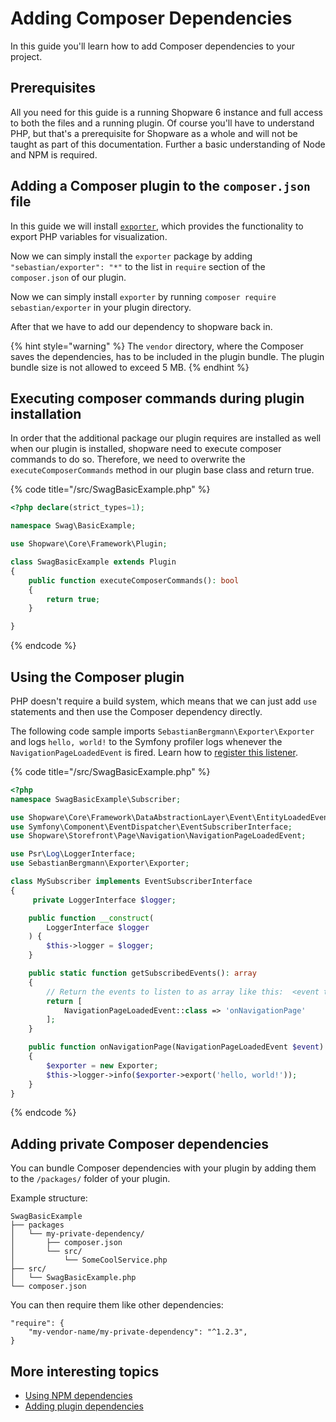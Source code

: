 # Adding Composer Dependencies

In this guide you'll learn how to add Composer dependencies to your project.

## Prerequisites

All you need for this guide is a running Shopware 6 instance and full access to both the files and a running plugin. Of course you'll have to understand PHP, but that's a prerequisite for Shopware as a whole and will not be taught as part of this documentation. Further a basic understanding of Node and NPM is required.

## Adding a Composer plugin to the `composer.json` file

In this guide we will install [`exporter`](https://github.com/sebastianbergmann/exporter), which provides the functionality to export PHP variables for visualization.

Now we can simply install the `exporter` package by adding `"sebastian/exporter": "*"` to the list in `require` section of the `composer.json` of our plugin.

Now we can simply install `exporter` by running `composer require sebastian/exporter` in your plugin directory.

After that we have to add our dependency to shopware back in.

{% hint style="warning" %}
The `vendor` directory, where the Composer saves the dependencies, has to be included in the plugin bundle. The plugin bundle size is not allowed to exceed 5 MB.
{% endhint %}

## Executing composer commands during plugin installation

In order that the additional package our plugin requires are installed as well when our plugin is installed, shopware need to execute composer commands to do so.
Therefore, we need to overwrite the `executeComposerCommands` method in our plugin base class and return true.

{% code title="<plugin root>/src/SwagBasicExample.php" %}

```php
<?php declare(strict_types=1);

namespace Swag\BasicExample;

use Shopware\Core\Framework\Plugin;

class SwagBasicExample extends Plugin
{
    public function executeComposerCommands(): bool
    {
        return true;
    }

}
```

{% endcode %}

## Using the Composer plugin

PHP doesn't require a build system, which means that we can just add `use` statements and then use the Composer dependency directly.

The following code sample imports `SebastianBergmann\Exporter\Exporter` and logs `hello, world!` to the Symfony profiler logs whenever the `NavigationPageLoadedEvent` is fired. Learn how to [register this listener](listening-to-events.md).

{% code title="<plugin root>/src/SwagBasicExample.php" %}

```php
<?php
namespace SwagBasicExample\Subscriber;

use Shopware\Core\Framework\DataAbstractionLayer\Event\EntityLoadedEvent;
use Symfony\Component\EventDispatcher\EventSubscriberInterface;
use Shopware\Storefront\Page\Navigation\NavigationPageLoadedEvent;

use Psr\Log\LoggerInterface;
use SebastianBergmann\Exporter\Exporter;

class MySubscriber implements EventSubscriberInterface
{
     private LoggerInterface $logger;

    public function __construct(
        LoggerInterface $logger
    ) {
        $this->logger = $logger;
    }

    public static function getSubscribedEvents(): array
    {
        // Return the events to listen to as array like this:  <event to listen to> => <method to execute>
        return [
            NavigationPageLoadedEvent::class => 'onNavigationPage'
        ];
    }

    public function onNavigationPage(NavigationPageLoadedEvent $event)
    {
        $exporter = new Exporter;
        $this->logger->info($exporter->export('hello, world!'));
    }
}
```

{% endcode %}

## Adding private Composer dependencies

You can bundle Composer dependencies with your plugin by adding them to the `/packages/` folder of your plugin.

Example structure:

```text
SwagBasicExample
├── packages
│   └── my-private-dependency/
│       ├── composer.json
│       └── src/
│           └── SomeCoolService.php
├── src/
│   └── SwagBasicExample.php
└── composer.json
```

You can then require them like other dependencies:

```text
"require": {
    "my-vendor-name/my-private-dependency": "^1.2.3",
}
```

## More interesting topics

* [Using NPM dependencies](using-npm-dependencies.md)
* [Adding plugin dependencies](add-plugin-dependencies.md)

